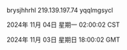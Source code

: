 brysjhhrhl 219.139.197.74 yqqlmgsycl

2024年 11月 04日 星期一 02:00:02 CST

2024年 11月 03日 星期日 18:00:02 GMT
